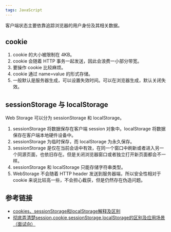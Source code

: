 ```yaml
---
tags: JavaScript
---
```

客户端状态主要依靠追踪浏览器的用户身份及其相关数据。

## cookie
1. cookie 的大小被限制在 4KB。
2. cookie 会随着 HTTP 事务一起发送，因此会浪费一小部分带宽。
3. 要操作 cookie 比较麻烦。
4. cookie 通过 name=value 的形式存储。
5. 一般默认是服务器生成，可以设置失效时间。可以在浏览器生成，默认关闭失效。

## sessionStorage 与 localStorage
Web Storage 可以分为 sessionStorage 和 localStorage。

1. sessionStorage 将数据保存在客户端 session 对象中。localStorage 将数据保存在客户端本地硬件设备中。
2. sessionStorage 为临时保存，而 localStorage 为永久保存。
3. sessionStorage 是仅在当前会话中有效，在同一个窗口中刷新或者进入另一个同源页面，也依旧存在。但是关闭浏览器窗口或者独立打开新页面都会不一样。
4. sessionStorage 和 localStorage 只能存储字符串类型。
5. WebStorage 不会随着 HTTP header 发送到服务器端，所以安全性相对于 cookie 来说比较高一些，不会担心截获，但是仍然存在伪造问题。

## 参考链接
- [cookies、sessionStorage和localStorage解释及区别](https://www.cnblogs.com/pengc/p/8714475.html)
- [彻底弄清楚session,cookie,sessionStorage,localStorage的区别及应用场景（面试向）](https://v3u.cn/a_id_94)